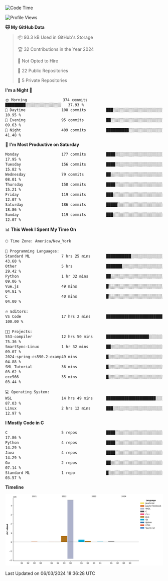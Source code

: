 <!--START_SECTION:waka-->
![Code Time](http://img.shields.io/badge/Code%20Time-107%20hrs%2040%20mins-blue)

![Profile Views](http://img.shields.io/badge/Profile%20Views-24-blue)

**🐱 My GitHub Data** 

> 📦 93.3 kB Used in GitHub's Storage 
 > 
> 🏆 32 Contributions in the Year 2024
 > 
> 🚫 Not Opted to Hire
 > 
> 📜 22 Public Repositories 
 > 
> 🔑 5 Private Repositories 
 > 
**I'm a Night 🦉** 

```text
🌞 Morning                374 commits         █████████░░░░░░░░░░░░░░░░   37.93 % 
🌆 Daytime                108 commits         ███░░░░░░░░░░░░░░░░░░░░░░   10.95 % 
🌃 Evening                95 commits          ██░░░░░░░░░░░░░░░░░░░░░░░   09.63 % 
🌙 Night                  409 commits         ██████████░░░░░░░░░░░░░░░   41.48 % 
```
📅 **I'm Most Productive on Saturday** 

```text
Monday                   177 commits         ████░░░░░░░░░░░░░░░░░░░░░   17.95 % 
Tuesday                  156 commits         ████░░░░░░░░░░░░░░░░░░░░░   15.82 % 
Wednesday                79 commits          ██░░░░░░░░░░░░░░░░░░░░░░░   08.01 % 
Thursday                 150 commits         ████░░░░░░░░░░░░░░░░░░░░░   15.21 % 
Friday                   119 commits         ███░░░░░░░░░░░░░░░░░░░░░░   12.07 % 
Saturday                 186 commits         █████░░░░░░░░░░░░░░░░░░░░   18.86 % 
Sunday                   119 commits         ███░░░░░░░░░░░░░░░░░░░░░░   12.07 % 
```


📊 **This Week I Spent My Time On** 

```text
🕑︎ Time Zone: America/New_York

💬 Programming Languages: 
Standard ML              7 hrs 25 mins       ███████████░░░░░░░░░░░░░░   43.60 % 
Other                    5 hrs               ███████░░░░░░░░░░░░░░░░░░   29.42 % 
Python                   1 hr 32 mins        ██░░░░░░░░░░░░░░░░░░░░░░░   09.06 % 
Vue.js                   49 mins             █░░░░░░░░░░░░░░░░░░░░░░░░   04.81 % 
C                        40 mins             █░░░░░░░░░░░░░░░░░░░░░░░░   04.00 % 

🔥 Editors: 
VS Code                  17 hrs 2 mins       █████████████████████████   100.00 % 

🐱‍💻 Projects: 
553-compiler             12 hrs 50 mins      ███████████████████░░░░░░   75.36 % 
SmartSync-Linux          1 hr 32 mins        ██░░░░░░░░░░░░░░░░░░░░░░░   09.07 % 
2024-spring-cs590.2-examp49 mins             █░░░░░░░░░░░░░░░░░░░░░░░░   04.88 % 
SML Tutorial             36 mins             █░░░░░░░░░░░░░░░░░░░░░░░░   03.62 % 
ece566                   35 mins             █░░░░░░░░░░░░░░░░░░░░░░░░   03.44 % 

💻 Operating System: 
WSL                      14 hrs 49 mins      ██████████████████████░░░   87.03 % 
Linux                    2 hrs 12 mins       ███░░░░░░░░░░░░░░░░░░░░░░   12.97 % 
```

**I Mostly Code in C** 

```text
C                        5 repos             ████░░░░░░░░░░░░░░░░░░░░░   17.86 % 
Python                   4 repos             ████░░░░░░░░░░░░░░░░░░░░░   14.29 % 
Java                     4 repos             ████░░░░░░░░░░░░░░░░░░░░░   14.29 % 
Go                       2 repos             ██░░░░░░░░░░░░░░░░░░░░░░░   07.14 % 
Standard ML              1 repo              █░░░░░░░░░░░░░░░░░░░░░░░░   03.57 % 
```



**Timeline**

![Lines of Code chart](https://raw.githubusercontent.com/fqzz2000/fqzz2000/main/assets/bar_graph.png)


 Last Updated on 06/03/2024 18:36:28 UTC
<!--END_SECTION:waka-->
